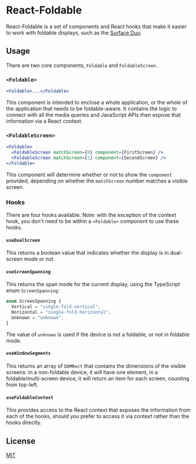 # React-Foldable

React-Foldable is a set of components and React hooks that make it easier to work with foldable displays, such as the [Surface Duo](https://docs.microsoft.com/dual-screen/web/?WT.mc_id=reactfoldable-github-aapowell).

## Usage

There are two core components, `Foldable` and `FoldableScreen`.

### `<Foldable>`

```jsx
<Foldable>...</Foldable>
```

This component is intended to enclose a whole application, or the whole of the application that needs to be foldable-aware. It contains the logic to connect with all the media queries and JavaScript APIs then expose that information via a React context.

### `<FoldableScreen>`

```jsx
<Foldable>
  <FoldableScreen matchScreen={0} component={FirstScreen} />
  <FoldableScreen matchScreen={1} component={SecondScreen} />
</Foldable>
```

This component will determine whether or not to show the `component` provided, depending on whether the `matchScreen` number matches a visible screen.

### Hooks

There are four hooks available. Note: with the exception of the context hook, you don't need to be within a `<Foldable>` component to use these hooks.

#### `useDualScreen`

This returns a boolean value that indicates whether the display is in dual-screen mode or not.

#### `useScreenSpanning`

This returns the span mode for the current display, using the TypeScript enum `ScreenSpanning`:

```typescript
enum ScreenSpanning {
  Vertical = "single-fold-vertical",
  Horizontal = "single-fold-horizontal",
  Unknown = "unknown",
}
```

The value of `unknown` is used if the device is not a foldable, or not in foldable mode.

#### `useWindowSegments`

This returns an array of `DOMRect` that contains the dimensions of the visible screens. In a non-foldable device, it will have one element, in a foldable/multi-screen device, it will return an item for each screen, counting from top-left.

#### `useFoldableContext`

This provides access to the React context that exposes the information from each of the hooks, should you prefer to access it via context rather than the hooks directly.

## License

[MIT](../License.md)
